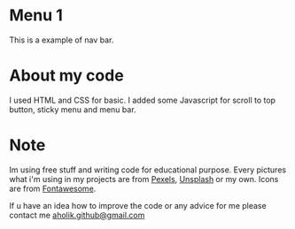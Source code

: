 # Menu 1

This is a example of nav bar.

# About my code

I used HTML and CSS for basic. I added some Javascript for scroll to top button, sticky menu and menu bar. 

# Note

Im using free stuff and writing code for educational purpose.
Every pictures what i'm using in my projects are from [Pexels](https://www.pexels.com/), [Unsplash](https://unsplash.com/) or my own.
Icons are from [Fontawesome](https://fontawesome.com/).

If u have an idea how to improve the code or any advice for me please contact me [aholik.github@gmail.com](mailto:aholik.github@gmail.com) 